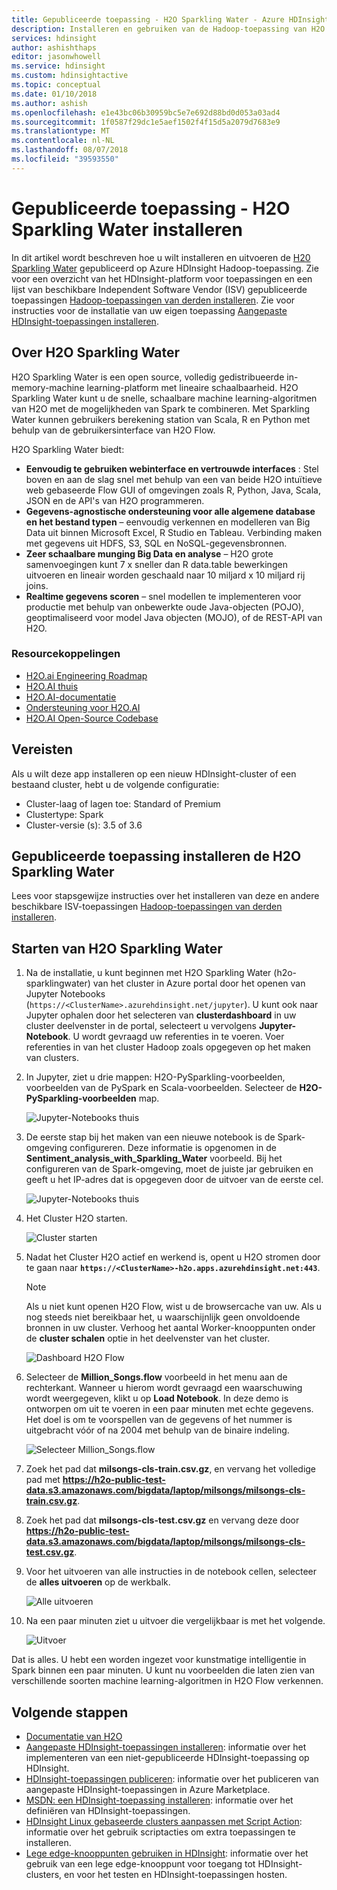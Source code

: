 ```yaml
---
title: Gepubliceerde toepassing - H2O Sparkling Water - Azure HDInsight installeren
description: Installeren en gebruiken van de Hadoop-toepassing van H2O Sparkling Water van derden.
services: hdinsight
author: ashishthaps
editor: jasonwhowell
ms.service: hdinsight
ms.custom: hdinsightactive
ms.topic: conceptual
ms.date: 01/10/2018
ms.author: ashish
ms.openlocfilehash: e1e43bc06b30959bc5e7e692d88bd0d053a03ad4
ms.sourcegitcommit: 1f0587f29dc1e5aef1502f4f15d5a2079d7683e9
ms.translationtype: MT
ms.contentlocale: nl-NL
ms.lasthandoff: 08/07/2018
ms.locfileid: "39593550"
---
```

# <a name="install-published-application---h2o-sparkling-water"></a>Gepubliceerde toepassing - H2O Sparkling Water installeren

In dit artikel wordt beschreven hoe u wilt installeren en uitvoeren de [H20 Sparkling Water](http://www.h2o.ai/) gepubliceerd op Azure HDInsight Hadoop-toepassing. Zie voor een overzicht van het HDInsight-platform voor toepassingen en een lijst van beschikbare Independent Software Vendor (ISV) gepubliceerde toepassingen [Hadoop-toepassingen van derden installeren](hdinsight-apps-install-applications.md). Zie voor instructies voor de installatie van uw eigen toepassing [Aangepaste HDInsight-toepassingen installeren](hdinsight-apps-install-custom-applications.md).

## <a name="about-h2o-sparkling-water"></a>Over H2O Sparkling Water

H2O Sparkling Water is een open source, volledig gedistribueerde in-memory-machine learning-platform met lineaire schaalbaarheid. H2O Sparkling Water kunt u de snelle, schaalbare machine learning-algoritmen van H2O met de mogelijkheden van Spark te combineren. Met Sparkling Water kunnen gebruikers berekening station van Scala, R en Python met behulp van de gebruikersinterface van H2O Flow.

H2O Sparkling Water biedt:

* **Eenvoudig te gebruiken webinterface en vertrouwde interfaces** : Stel boven en aan de slag snel met behulp van een van beide H2O intuïtieve web gebaseerde Flow GUI of omgevingen zoals R, Python, Java, Scala, JSON en de API's van H2O programmeren.
* **Gegevens-agnostische ondersteuning voor alle algemene database en het bestand typen** – eenvoudig verkennen en modelleren van Big Data uit binnen Microsoft Excel, R Studio en Tableau. Verbinding maken met gegevens uit HDFS, S3, SQL en NoSQL-gegevensbronnen.
* **Zeer schaalbare munging Big Data en analyse** – H2O grote samenvoegingen kunt 7 x sneller dan R data.table bewerkingen uitvoeren en lineair worden geschaald naar 10 miljard x 10 miljard rij joins.
* **Realtime gegevens scoren** – snel modellen te implementeren voor productie met behulp van onbewerkte oude Java-objecten (POJO), geoptimaliseerd voor model Java objecten (MOJO), of de REST-API van H2O.

### <a name="resource-links"></a>Resourcekoppelingen

* [H2O.ai Engineering Roadmap](http://jira.h2o.ai/)
* [H2O.AI thuis](http://www.h2o.ai/)
* [H2O.AI-documentatie](http://docs.h2o.ai/)
* [Ondersteuning voor H2O.AI](https://support.h2o.ai/)
* [H2O.AI Open-Source Codebase](https://github.com/h2oai/)

## <a name="prerequisites"></a>Vereisten

Als u wilt deze app installeren op een nieuw HDInsight-cluster of een bestaand cluster, hebt u de volgende configuratie:

* Cluster-laag of lagen toe: Standard of Premium
* Clustertype: Spark
* Cluster-versie (s): 3.5 of 3.6

## <a name="install-the-h2o-sparkling-water-published-application"></a>Gepubliceerde toepassing installeren de H2O Sparkling Water

Lees voor stapsgewijze instructies over het installeren van deze en andere beschikbare ISV-toepassingen [Hadoop-toepassingen van derden installeren](hdinsight-apps-install-applications.md).

## <a name="launch-h2o-sparkling-water"></a>Starten van H2O Sparkling Water

1. Na de installatie, u kunt beginnen met H2O Sparkling Water (h2o-sparklingwater) van het cluster in Azure portal door het openen van Jupyter Notebooks (`https://<ClusterName>.azurehdinsight.net/jupyter`). U kunt ook naar Jupyter ophalen door het selecteren van **clusterdashboard** in uw cluster deelvenster in de portal, selecteert u vervolgens **Jupyter-Notebook**. U wordt gevraagd uw referenties in te voeren. Voer referenties in van het cluster Hadoop zoals opgegeven op het maken van clusters.

2. In Jupyter, ziet u drie mappen: H2O-PySparkling-voorbeelden, voorbeelden van de PySpark en Scala-voorbeelden. Selecteer de **H2O-PySparkling-voorbeelden** map.

    ![Jupyter-Notebooks thuis](./media/hdinsight-apps-install-h2o/jupyter-home.png)

3. De eerste stap bij het maken van een nieuwe notebook is de Spark-omgeving configureren. Deze informatie is opgenomen in de **Sentiment_analysis_with_Sparkling_Water** voorbeeld. Bij het configureren van de Spark-omgeving, moet de juiste jar gebruiken en geeft u het IP-adres dat is opgegeven door de uitvoer van de eerste cel.

    ![Jupyter-Notebooks thuis](./media/hdinsight-apps-install-h2o/spark-config.png)

4. Het Cluster H2O starten.

    ![Cluster starten](./media/hdinsight-apps-install-h2o/start-cluster.png)

5. Nadat het Cluster H2O actief en werkend is, opent u H2O stromen door te gaan naar **`https://<ClusterName>-h2o.apps.azurehdinsight.net:443`**.

    > [!NOTE]
    > Als u niet kunt openen H2O Flow, wist u de browsercache van uw. Als u nog steeds niet bereikbaar het, u waarschijnlijk geen onvoldoende bronnen in uw cluster. Verhoog het aantal Worker-knooppunten onder de **cluster schalen** optie in het deelvenster van het cluster.

    ![Dashboard H2O Flow](./media/hdinsight-apps-install-h2o/h2o-flow.png)

6. Selecteer de **Million_Songs.flow** voorbeeld in het menu aan de rechterkant. Wanneer u hierom wordt gevraagd een waarschuwing wordt weergegeven, klikt u op **Load Notebook**. In deze demo is ontworpen om uit te voeren in een paar minuten met echte gegevens. Het doel is om te voorspellen van de gegevens of het nummer is uitgebracht vóór of na 2004 met behulp van de binaire indeling.

    ![Selecteer Million_Songs.flow](./media/hdinsight-apps-install-h2o/million-songs.png)

7. Zoek het pad dat **milsongs-cls-train.csv.gz**, en vervang het volledige pad met **https://h2o-public-test-data.s3.amazonaws.com/bigdata/laptop/milsongs/milsongs-cls-train.csv.gz**.

8. Zoek het pad dat **milsongs-cls-test.csv.gz** en vervang deze door **https://h2o-public-test-data.s3.amazonaws.com/bigdata/laptop/milsongs/milsongs-cls-test.csv.gz**.

9. Voor het uitvoeren van alle instructies in de notebook cellen, selecteer de **alles uitvoeren** op de werkbalk.

    ![Alle uitvoeren](./media/hdinsight-apps-install-h2o/run-all.png)

10. Na een paar minuten ziet u uitvoer die vergelijkbaar is met het volgende.

    ![Uitvoer](./media/hdinsight-apps-install-h2o/output.png)

Dat is alles. U hebt een worden ingezet voor kunstmatige intelligentie in Spark binnen een paar minuten. U kunt nu voorbeelden die laten zien van verschillende soorten machine learning-algoritmen in H2O Flow verkennen.

## <a name="next-steps"></a>Volgende stappen

* [Documentatie van H2O](http://docs.h2o.ai/h2o/latest-stable/h2o-docs/index.html)
* [Aangepaste HDInsight-toepassingen installeren](hdinsight-apps-install-custom-applications.md): informatie over het implementeren van een niet-gepubliceerde HDInsight-toepassing op HDInsight.
* [HDInsight-toepassingen publiceren](hdinsight-apps-publish-applications.md): informatie over het publiceren van aangepaste HDInsight-toepassingen in Azure Marketplace.
* [MSDN: een HDInsight-toepassing installeren](https://msdn.microsoft.com/library/mt706515.aspx): informatie over het definiëren van HDInsight-toepassingen.
* [HDInsight Linux gebaseerde clusters aanpassen met Script Action](hdinsight-hadoop-customize-cluster-linux.md): informatie over het gebruik scriptacties om extra toepassingen te installeren.
* [Lege edge-knooppunten gebruiken in HDInsight](hdinsight-apps-use-edge-node.md): informatie over het gebruik van een lege edge-knooppunt voor toegang tot HDInsight-clusters, en voor het testen en HDInsight-toepassingen hosten.
